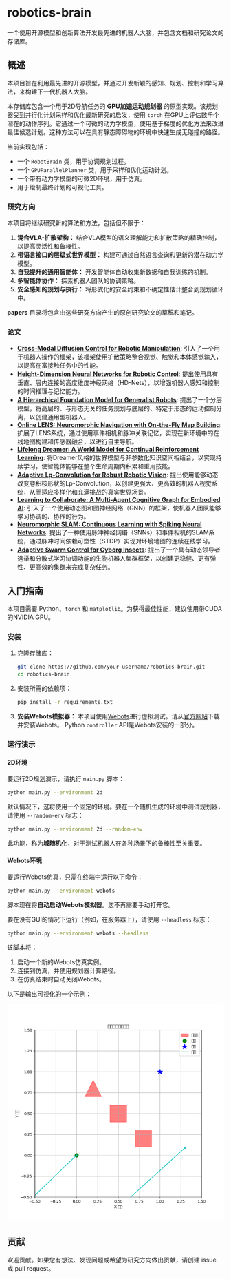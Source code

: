 # robotics-brain
一个使用开源模型和创新算法开发最先进的机器人大脑，并包含文档和研究论文的存储库。

## 概述

本项目旨在利用最先进的开源模型，并通过开发新颖的感知、规划、控制和学习算法，来构建下一代机器人大脑。

本存储库包含一个用于2D导航任务的 **GPU加速运动规划器** 的原型实现。该规划器受到并行化计划采样和优化最新研究的启发，使用 `torch` 在GPU上评估数千个潜在的动作序列。它通过一个可微的动力学模型，使用基于梯度的优化方法来改进最佳候选计划。这种方法可以在具有静态障碍物的环境中快速生成无碰撞的路径。

当前实现包括：
- 一个 `RobotBrain` 类，用于协调规划过程。
- 一个 `GPUParallelPlanner` 类，用于采样和优化运动计划。
- 一个带有动力学模型的可微2D环境，用于仿真。
- 用于绘制最终计划的可视化工具。

### 研究方向

本项目将继续研究新的算法和方法，包括但不限于：

1. **混合VLA-扩散架构：** 结合VLA模型的语义理解能力和扩散策略的精确控制，以提高灵活性和鲁棒性。
2. **带语言接口的层级式世界模型：** 构建可通过自然语言查询和更新的潜在动力学模型。
3. **自我提升的通用智能体：** 开发智能体自动收集新数据和自我训练的机制。
4. **多智能体协作：** 探索机器人团队的协调策略。
5. **安全感知的规划与执行：** 将形式化的安全约束和不确定性估计整合到规划循环中。

**papers** 目录将包含由这些研究方向产生的原创研究论文的草稿和笔记。

### 论文

- **[Cross-Modal Diffusion Control for Robotic Manipulation](./papers/diffusion_policy_control/)**: 引入了一个用于机器人操作的框架，该框架使用扩散策略整合视觉、触觉和本体感觉输入，以提高在富接触任务中的性能。
- **[Height-Dimension Neural Networks for Robotic Control](./papers/height_dimension_network/)**: 提出使用具有垂直、层内连接的高度维度神经网络（HD-Nets），以增强机器人感知和控制的时间推理与记忆能力。
- **[A Hierarchical Foundation Model for Generalist Robots](./papers/hierarchical_foundation_model/)**: 提出了一个分层模型，将高层的、与形态无关的任务规划与底层的、特定于形态的运动控制分离，以创建通用型机器人。
- **[Online LENS: Neuromorphic Navigation with On-the-Fly Map Building](./papers/lens_navigation/)**: 扩展了LENS系统，通过使用事件相机和脉冲关联记忆，实现在新环境中的在线地图构建和传感器融合，以进行自主导航。
- **[Lifelong Dreamer: A World Model for Continual Reinforcement Learning](./papers/lifelong_world_model_rl/)**: 将Dreamer风格的世界模型与非参数化知识空间相结合，以实现持续学习，使智能体能够在整个生命周期内积累和重用技能。
- **[Adaptive Lp-Convolution for Robust Robotic Vision](./papers/lp_convolution_vision/)**: 提出使用能够动态改变卷积核形状的Lp-Convolution，以创建更强大、更高效的机器人视觉系统，从而适应多样化和充满挑战的真实世界场景。
- **[Learning to Collaborate: A Multi-Agent Cognitive Graph for Embodied AI](./papers/multi_agent_cognitive_graph/)**: 引入了一个使用动态图和图神经网络（GNN）的框架，使机器人团队能够学习协调的、协作的行为。
- **[Neuromorphic SLAM: Continuous Learning with Spiking Neural Networks](./papers/snn_navigation/)**: 提出了一种使用脉冲神经网络（SNNs）和事件相机的SLAM系统，通过脉冲时间依赖可塑性（STDP）实现对环境地图的连续在线学习。
- **[Adaptive Swarm Control for Cyborg Insects](./papers/swarm_control/)**: 提出了一个具有动态领导者选举和分散式学习协调功能的生物机器人集群框架，以创建更稳健、更有弹性、更高效的集群来完成复杂任务。

## 入门指南

本项目需要 Python、`torch` 和 `matplotlib`。为获得最佳性能，建议使用带CUDA的NVIDIA GPU。

### 安装

1. 克隆存储库：
   ```bash
   git clone https://github.com/your-username/robotics-brain.git
   cd robotics-brain
   ```

2. 安装所需的依赖项：
   ```bash
   pip install -r requirements.txt
   ```

3. **安装Webots模拟器：**
   本项目使用[Webots](https://cyberbotics.com/)进行虚拟测试。请从[官方网站](https://cyberbotics.com/#download)下载并安装Webots。
   Python `controller` API是Webots安装的一部分。

### 运行演示

#### 2D环境

要运行2D规划演示，请执行 `main.py` 脚本：
```bash
python main.py --environment 2d
```
默认情况下，这将使用一个固定的环境。要在一个随机生成的环境中测试规划器，请使用 `--random-env` 标志：
```bash
python main.py --environment 2d --random-env
```
此功能，称为**域随机化**，对于测试机器人在各种场景下的鲁棒性至关重要。

#### Webots环境

要运行Webots仿真，只需在终端中运行以下命令：
```bash
python main.py --environment webots
```
脚本现在将**自动启动Webots模拟器**。您不再需要手动打开它。

要在没有GUI的情况下运行（例如，在服务器上），请使用 `--headless` 标志：
```bash
python main.py --environment webots --headless
```

该脚本将：
1. 启动一个新的Webots仿真实例。
2. 连接到仿真，并使用规划器计算路径。
3. 在仿真结束时自动关闭Webots。

以下是输出可视化的一个示例：

![Plan Visualization](plan_visualization.png)

## 贡献

欢迎贡献。如果您有想法、发现问题或希望为研究方向做出贡献，请创建 issue 或 pull request。
